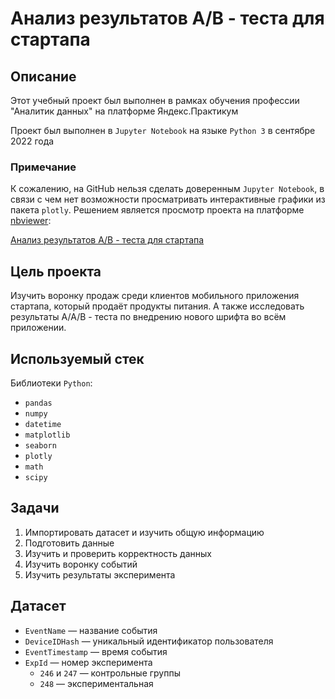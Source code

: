 # Анализ результатов A/B - теста для стартапа

## Описание

Этот учебный проект был выполнен в рамках обучения профессии "Аналитик данных" на платформе Яндекс.Практикум

Проект был выполнен в `Jupyter Notebook` на языке `Python 3` в сентябре 2022 года

### Примечание 

К сожалению, на GitHub нельзя сделать доверенным `Jupyter Notebook`, в связи с чем нет возможности просматривать интерактивные графики из пакета `plotly`. Решением является просмотр проекта на платформе [nbviewer](https://nbviewer.org/):

[Анализ результатов A/B - теста для стартапа](https://nbviewer.org/github/w3llnamed/Projects/blob/main/ab_test/ab_test.ipynb "nbviewer.org")

## Цель проекта

Изучить воронку продаж среди клиентов мобильного приложения стартапа, который продаёт продукты питания. А также исследовать результаты A/A/B - теста по внедрению нового шрифта во всём приложении.

## Используемый стек

Библиотеки `Python`:
* `pandas`
* `numpy`
* `datetime`
* `matplotlib`
* `seaborn`
* `plotly`
* `math`
* `scipy`

## Задачи

1. Импортировать датасет и изучить общую информацию
2. Подготовить данные
3. Изучить и проверить корректность данных
4. Изучить воронку событий
5. Изучить результаты эксперимента

## Датасет

* `EventName` — название события
* `DeviceIDHash` — уникальный идентификатор пользователя
* `EventTimestamp` — время события
* `ExpId` — номер эксперимента
    * `246` и `247` — контрольные группы
    * `248` — экспериментальная
